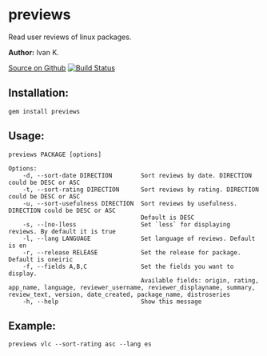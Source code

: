 # previews
Read user reviews of linux packages.

**Author:**  Ivan K.

[Source on Github](https://github.com/divout/previews)
[![Build Status](https://secure.travis-ci.org/divout/previews.png)](http://travis-ci.org/divout/previews)
## Installation:
    gem install previews
## Usage:
```
previews PACKAGE [options]

Options:
    -d, --sort-date DIRECTION        Sort reviews by date. DIRECTION could be DESC or ASC
    -t, --sort-rating DIRECTION      Sort reviews by rating. DIRECTION could be DESC or ASC
    -u, --sort-usefulness DIRECTION  Sort reviews by usefulness. DIRECTION could be DESC or ASC
                                     Default is DESC
    -s, --[no-]less                  Set `less` for displaying reviews. By default it is true
    -l, --lang LANGUAGE              Set language of reviews. Default is en
    -r, --release RELEASE            Set the release for package. Default is oneiric
    -f, --fields A,B,C               Set the fields you want to display.
                                     Available fields: origin, rating, app_name, language, reviewer_username, reviewer_displayname, summary, review_text, version, date_created, package_name, distroseries
    -h, --help                       Show this message
```
## Example:
    previews vlc --sort-rating asc --lang es
